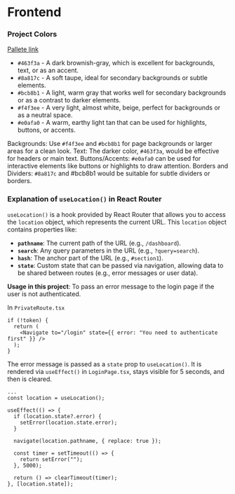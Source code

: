 # Frontend

### Project Colors

[Pallete link](https://coolors.co/463f3a-8a817c-bcb8b1-f4f3ee-e0afa0)

- `#463f3a` - A dark brownish-gray, which is excellent for backgrounds, text, or as an accent.
- `#8a817c` - A soft taupe, ideal for secondary backgrounds or subtle elements.
- `#bcb8b1` - A light, warm gray that works well for secondary backgrounds or as a contrast to darker elements.
- `#f4f3ee` - A very light, almost white, beige, perfect for backgrounds or as a neutral space.
- `#e0afa0` - A warm, earthy light tan that can be used for highlights, buttons, or accents.

Backgrounds: Use `#f4f3ee` and `#bcb8b1` for page backgrounds or larger areas for a clean look.
Text: The darker color, `#463f3a`, would be effective for headers or main text.
Buttons/Accents: `#e0afa0` can be used for interactive elements like buttons or highlights to draw attention.
Borders and Dividers: `#8a817c` and #bcb8b1 would be suitable for subtle dividers or borders.

### Explanation of `useLocation()` in React Router

`useLocation()` is a hook provided by React Router that allows you to access the `location` object, which represents the current URL.
This `location` object contains properties like:

- **`pathname`**: The current path of the URL (e.g., `/dashboard`).
- **`search`**: Any query parameters in the URL (e.g., `?query=search`).
- **`hash`**: The anchor part of the URL (e.g., `#section1`).
- **`state`**: Custom state that can be passed via navigation, allowing data to be shared between routes (e.g., error messages or user data).

**Usage in this project**: To pass an error message to the login page if the user is not authenticated.

In `PrivateRoute.tsx`

```tsx
if (!token) {
  return (
    <Navigate to="/login" state={{ error: "You need to authenticate first" }} />
  );
}
```

The error message is passed as a `state` prop to `useLocation()`. It is rendered via `useEffect()` in `LoginPage.tsx`, stays visible for 5 seconds, and then is cleared.

```tsx
...
const location = useLocation();

useEffect(() => {
  if (location.state?.error) {
    setError(location.state.error);
  }

  navigate(location.pathname, { replace: true });

  const timer = setTimeout(() => {
    return setError("");
  }, 5000);

  return () => clearTimeout(timer);
}, [location.state]);
```
